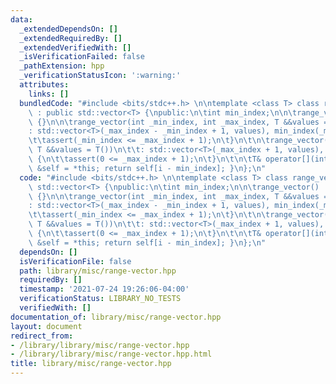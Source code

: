 ```yaml
---
data:
  _extendedDependsOn: []
  _extendedRequiredBy: []
  _extendedVerifiedWith: []
  _isVerificationFailed: false
  _pathExtension: hpp
  _verificationStatusIcon: ':warning:'
  attributes:
    links: []
  bundledCode: "#include <bits/stdc++.h> \n\ntemplate <class T> class range_vector\
    \ : public std::vector<T> {\npublic:\n\tint min_index;\n\n\trange_vector() : min_index(0)\
    \ {}\n\n\trange_vector(int _min_index, int _max_index, T &&values = T())\n\t\t\
    : std::vector<T>(_max_index - _min_index + 1, values), min_index(_min_index) {\n\
    \t\tassert(_min_index <= _max_index + 1);\n\t}\n\t\n\trange_vector(int _max_index,\
    \ T &&values = T())\n\t\t: std::vector<T>(_max_index + 1, values), min_index(0)\
    \ {\n\t\tassert(0 <= _max_index + 1);\n\t}\n\t\n\tT& operator[](int i) { std::vector<T>\
    \ &self = *this; return self[i - min_index]; }\n};\n"
  code: "#include <bits/stdc++.h> \n\ntemplate <class T> class range_vector : public\
    \ std::vector<T> {\npublic:\n\tint min_index;\n\n\trange_vector() : min_index(0)\
    \ {}\n\n\trange_vector(int _min_index, int _max_index, T &&values = T())\n\t\t\
    : std::vector<T>(_max_index - _min_index + 1, values), min_index(_min_index) {\n\
    \t\tassert(_min_index <= _max_index + 1);\n\t}\n\t\n\trange_vector(int _max_index,\
    \ T &&values = T())\n\t\t: std::vector<T>(_max_index + 1, values), min_index(0)\
    \ {\n\t\tassert(0 <= _max_index + 1);\n\t}\n\t\n\tT& operator[](int i) { std::vector<T>\
    \ &self = *this; return self[i - min_index]; }\n};\n"
  dependsOn: []
  isVerificationFile: false
  path: library/misc/range-vector.hpp
  requiredBy: []
  timestamp: '2021-07-24 19:26:06-04:00'
  verificationStatus: LIBRARY_NO_TESTS
  verifiedWith: []
documentation_of: library/misc/range-vector.hpp
layout: document
redirect_from:
- /library/library/misc/range-vector.hpp
- /library/library/misc/range-vector.hpp.html
title: library/misc/range-vector.hpp
---
```


